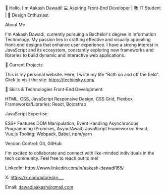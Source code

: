 👋 Hello, I'm Aakash Dawadi!
💻 Aspiring Front-End Developer | 📚 IT Student | 🎨 Design Enthusiast

About Me

I'm Aakash Dawadi, currently pursuing a Bachelor's degree in Information Technology. My passion lies in crafting effective and visually appealing front-end designs that enhance user experience. I have a strong interest in JavaScript and its ecosystem, constantly exploring new frameworks and libraries to build dynamic and interactive web applications.

🔭 Current Projects

This is my personal website. Here, I write my life "Both on and off the field". 
 Click to visit the site: https://techiesky.com/


🌟 Skills & Technologies
Front-End Development:

HTML, CSS, JavaScript
Responsive Design, CSS Grid, Flexbox
Frameworks/Libraries: React, Bootstrap


JavaScript Expertise:

ES6+ Features
DOM Manipulation, Event Handling
Asynchronous Programming (Promises, Async/Await)
JavaScript Frameworks: React, Vue.js
Tooling: Webpack, Babel, npm/yarn

Version Control:
Git, GitHub


I'm excited to collaborate and connect with like-minded individuals in the tech community. Feel free to reach out to me!

LinkedIn: https://www.linkedin.com/in/aakash-dawadi165/

X: https://x.com/adoresky___

Email: dawadiaakash@gmail.com








